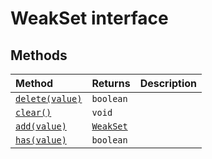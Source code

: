 # WeakSet interface













## Methods

| Method	   |  Returns	| Description|
|:-------------|:-------|:-----------|
|[`delete(value)`](#deletevalue)      | `boolean` |  |
|[`clear()`](#clear)      | `void` |  |
|[`add(value)`](#addvalue)      | [`WeakSet`](../es6-collections/weakset.md)<T> |  |
|[`has(value)`](#hasvalue)      | `boolean` |  |



